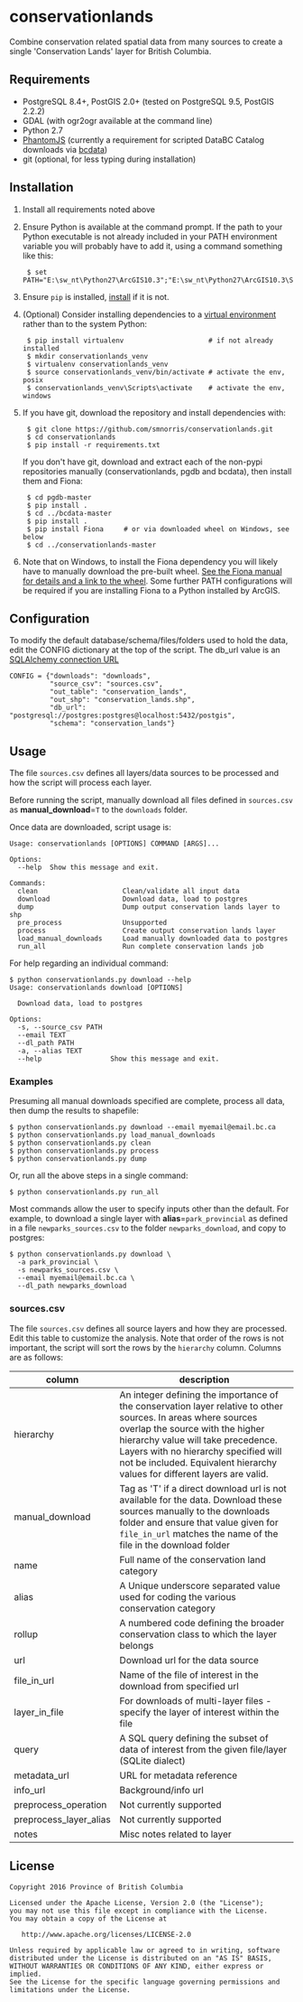 # conservationlands

Combine conservation related spatial data from many sources to create a single 'Conservation Lands' layer for British Columbia.

## Requirements
- PostgreSQL 8.4+, PostGIS 2.0+ (tested on PostgreSQL 9.5, PostGIS 2.2.2)
- GDAL (with ogr2ogr available at the command line)
- Python 2.7
- [PhantomJS](http://phantomjs.org/download.html) (currently a requirement for scripted DataBC Catalog downloads via [bcdata](https://github.com/smnorris/bcdata))
- git (optional, for less typing during installation)

## Installation
1. Install all requirements noted above

2. Ensure Python is available at the command prompt. If the path to your Python executable is not already included in your PATH environment variable you will probably have to add it, using a command something like this:  

        $ set PATH="E:\sw_nt\Python27\ArcGIS10.3";"E:\sw_nt\Python27\ArcGIS10.3\Scripts";%PATH%

3. Ensure `pip` is installed, [install](https://pip.pypa.io/en/stable/installing/) if it is not. 

4. (Optional) Consider installing dependencies to a [virtual environment](https://virtualenv.pypa.io/en/stable/) rather than to the system Python:

        
        $ pip install virtualenv                     # if not already installed
        $ mkdir conservationlands_venv
        $ virtualenv conservationlands_venv
        $ source conservationlands_venv/bin/activate # activate the env, posix
        $ conservationlands_venv\Scripts\activate    # activate the env, windows
        
5. If you have git, download the repository and install dependencies with:
 
        $ git clone https://github.com/smnorris/conservationlands.git
        $ cd conservationlands
        $ pip install -r requirements.txt
    
    If you don't have git, download and extract each of the non-pypi repositories manually (conservationlands, pgdb and bcdata), then install them and Fiona:

        $ cd pgdb-master
        $ pip install .
        $ cd ../bcdata-master
        $ pip install .
        $ pip install Fiona     # or via downloaded wheel on Windows, see below
        $ cd ../conservationlands-master

5. Note that on Windows, to install the Fiona dependency you will likely have to manually download the pre-built wheel. [See the Fiona manual for details and a link to the wheel](https://github.com/Toblerity/Fiona#windows). Some further PATH configurations will be required if you are installing Fiona to a Python installed by ArcGIS.

## Configuration
To modify the default database/schema/files/folders used to hold the data, edit the CONFIG dictionary at the top of the script. The db_url value is an [SQLAlchemy connection URL](http://docs.sqlalchemy.org/en/latest/core/engines.html#postgresql) 
```
CONFIG = {"downloads": "downloads",
          "source_csv": "sources.csv",
          "out_table": "conservation_lands",
          "out_shp": "conservation_lands.shp",
          "db_url":  "postgresql://postgres:postgres@localhost:5432/postgis",
          "schema": "conservation_lands"}
```

## Usage
The file `sources.csv` defines all layers/data sources to be processed and how the script will process each layer. 

Before running the script, manually download all files defined in `sources.csv` as **manual_download**=`T` to the `downloads` folder.

Once data are downloaded, script usage is:
```
Usage: conservationlands [OPTIONS] COMMAND [ARGS]...

Options:
  --help  Show this message and exit.

Commands:
  clean                     Clean/validate all input data
  download                  Download data, load to postgres
  dump                      Dump output conservation lands layer to shp
  pre_process               Unsupported
  process                   Create output conservation lands layer
  load_manual_downloads     Load manually downloaded data to postgres
  run_all                   Run complete conservation lands job
```

For help regarding an individual command:
```
$ python conservationlands.py download --help
Usage: conservationlands download [OPTIONS]

  Download data, load to postgres

Options:
  -s, --source_csv PATH
  --email TEXT
  --dl_path PATH
  -a, --alias TEXT
  --help                 Show this message and exit.
```

### Examples
Presuming all manual downloads specified are complete, process all data, then dump the results to shapefile:
```
$ python conservationlands.py download --email myemail@email.bc.ca
$ python conservationlands.py load_manual_downloads
$ python conservationlands.py clean
$ python conservationlands.py process
$ python conservationlands.py dump
```
Or, run all the above steps in a single command:
```
$ python conservationlands.py run_all
```

Most commands allow the user to specify inputs other than the default. For example, to download a single layer with **alias**=`park_provincial` as defined in a file `newparks_sources.csv` to the folder `newparks_download`, and copy to postgres:
```
$ python conservationlands.py download \
  -a park_provincial \
  -s newparks_sources.csv \
  --email myemail@email.bc.ca \
  --dl_path newparks_download
```

### sources.csv
The file `sources.csv` defines all source layers and how they are processed. Edit this table to customize the analysis. Note that order of the rows is not important, the script will sort the rows by the `hierarchy` column. Columns are as follows:

| column                 | description                                                                                                                                                                            | 
|------------------------|----------------------------------------------------------------------------------------------------------------------------------------------------------------------------------------| 
| hierarchy              | An integer defining the importance of the conservation layer relative to other sources. In areas where sources overlap the source with the higher hierarchy value will take precedence. Layers with no hierarchy specified will not be included. Equivalent hierarchy values for different layers are valid. | 
| manual_download        | Tag as 'T' if a direct download url is not available for the data. Download these sources manually to the downloads folder and ensure that value given for `file_in_url` matches the name of the file in the download folder                                                            | 
| name                   | Full name of the conservation land category                                                                                                                                                | 
| alias                  | A Unique underscore separated value used for coding the various conservation category                                                                                                | 
| rollup                 | A numbered code defining the broader conservation class to which the layer belongs                                                                                                     | 
| url                    | Download url for the data source                                                                                                                                                       | 
| file_in_url            | Name of the file of interest in the download from specified url                                                                                                                        | 
| layer_in_file          | For downloads of multi-layer files - specify the layer of interest within the file                                                                                                     | 
| query                  | A SQL query defining the subset of data of interest from the given file/layer (SQLite dialect)                                                                                         | 
| metadata_url           | URL for metadata reference                                                                                                                                                             | 
| info_url               | Background/info url                                                                                                                                                                    | 
| preprocess_operation   | Not currently supported                                                                                                                                                                | 
| preprocess_layer_alias | Not currently supported                                                                                                                                                                | 
| notes                  | Misc notes related to layer                                                                                                                                                            | 

## License

    Copyright 2016 Province of British Columbia

    Licensed under the Apache License, Version 2.0 (the "License");
    you may not use this file except in compliance with the License.
    You may obtain a copy of the License at 

       http://www.apache.org/licenses/LICENSE-2.0

    Unless required by applicable law or agreed to in writing, software
    distributed under the License is distributed on an "AS IS" BASIS,
    WITHOUT WARRANTIES OR CONDITIONS OF ANY KIND, either express or implied.
    See the License for the specific language governing permissions and
    limitations under the License.
